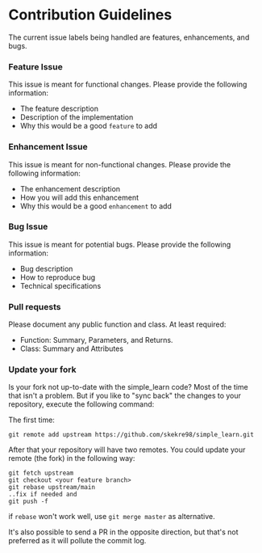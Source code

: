 # Contribution Guidelines

The current issue labels being handled are features, enhancements, and bugs.

### Feature Issue

This issue is meant for functional changes. Please provide the following information:
- The feature description
- Description of the implementation
- Why this would be a good `feature` to add

### Enhancement Issue

This issue is meant for non-functional changes. Please provide the following information:
- The enhancement description
- How you will add this enhancement
- Why this would be a good `enhancement` to add

### Bug Issue

This issue is meant for potential bugs. Please provide the following information:
- Bug description
- How to reproduce bug
- Technical specifications


### Pull requests

Please document any public function and class. At least required:

* Function: Summary, Parameters, and Returns.
* Class: Summary and Attributes

### Update your fork

Is your fork not up-to-date with the simple_learn code? Most of the time that isn't a problem. But if you like to "sync back" the changes to your repository, execute the following command:

The first time:
```
git remote add upstream https://github.com/skekre98/simple_learn.git
```

After that your repository will have two remotes. You could update your remote (the fork) in the following way:

```
git fetch upstream
git checkout <your feature branch>
git rebase upstream/main
..fix if needed and
git push -f
```

if `rebase` won't work well, use `git merge master` as alternative.

It's also possible to send a PR in the opposite direction, but that's not preferred as it will pollute the commit log.
